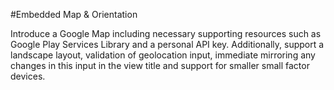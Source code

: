 #Embedded Map & Orientation

Introduce a Google Map including necessary supporting resources such as Google Play Services Library and a personal API key. Additionally, support a landscape layout, validation of geolocation input, immediate mirroring any changes in this input in the view title and support for smaller small factor devices.
